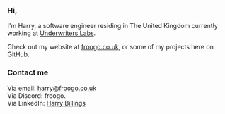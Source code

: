 ### Hi,
I'm Harry, a software engineer residing in The United Kingdom currently working at [Underwriters Labs](https://www.ul.com/).

Check out my website at [froogo.co.uk](https://froogo.co.uk), or some of my projects here on GitHub.

### Contact me
Via email: harry@froogo.co.uk  
Via Discord: froogo.  
Via LinkedIn: [Harry Billings](https://www.linkedin.com/in/harry-billings/)
